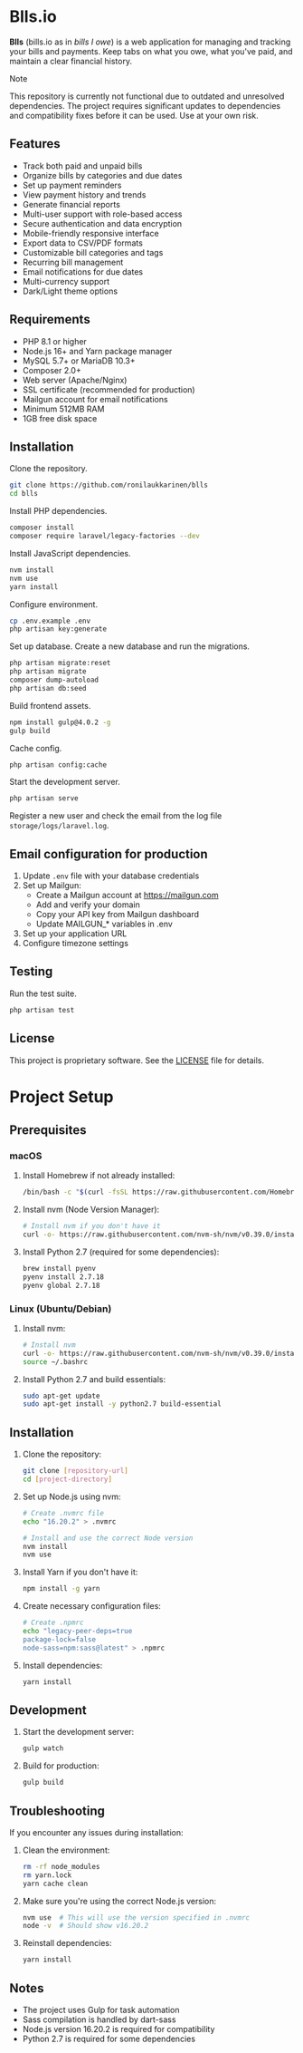 # Blls.io

**Blls** (bills.io as in _bills I owe_) is a web application for managing and tracking your bills and payments. Keep tabs on what you owe, what you've paid, and maintain a clear financial history.

> [!NOTE]
> This repository is currently not functional due to outdated and unresolved dependencies. The project requires significant updates to dependencies and compatibility fixes before it can be used. Use at your own risk.

## Features

* Track both paid and unpaid bills
* Organize bills by categories and due dates
* Set up payment reminders
* View payment history and trends
* Generate financial reports
* Multi-user support with role-based access
* Secure authentication and data encryption
* Mobile-friendly responsive interface
* Export data to CSV/PDF formats
* Customizable bill categories and tags
* Recurring bill management
* Email notifications for due dates
* Multi-currency support
* Dark/Light theme options

## Requirements

* PHP 8.1 or higher
* Node.js 16+ and Yarn package manager
* MySQL 5.7+ or MariaDB 10.3+
* Composer 2.0+
* Web server (Apache/Nginx)
* SSL certificate (recommended for production)
* Mailgun account for email notifications
* Minimum 512MB RAM
* 1GB free disk space

## Installation

Clone the repository.

```bash
git clone https://github.com/ronilaukkarinen/blls
cd blls
```

Install PHP dependencies.

```bash
composer install
composer require laravel/legacy-factories --dev
```

Install JavaScript dependencies.

```bash
nvm install
nvm use
yarn install
```

Configure environment.

```bash
cp .env.example .env
php artisan key:generate
```

Set up database. Create a new database and run the migrations.

```bash
php artisan migrate:reset
php artisan migrate
composer dump-autoload
php artisan db:seed
```

Build frontend assets.

```bash
npm install gulp@4.0.2 -g
gulp build
```

Cache config.

```bash
php artisan config:cache
```

Start the development server.

```bash
php artisan serve
```

Register a new user and check the email from the log file `storage/logs/laravel.log`.

## Email configuration for production

1. Update `.env` file with your database credentials
2. Set up Mailgun:
   - Create a Mailgun account at https://mailgun.com
   - Add and verify your domain
   - Copy your API key from Mailgun dashboard
   - Update MAILGUN_* variables in .env
3. Set up your application URL
4. Configure timezone settings

## Testing

Run the test suite.

```bash
php artisan test
```

## License

This project is proprietary software. See the [LICENSE](LICENSE) file for details.

# Project Setup

## Prerequisites

### macOS
1. Install Homebrew if not already installed:
   ```bash
   /bin/bash -c "$(curl -fsSL https://raw.githubusercontent.com/Homebrew/install/HEAD/install.sh)"
   ```

2. Install nvm (Node Version Manager):
   ```bash
   # Install nvm if you don't have it
   curl -o- https://raw.githubusercontent.com/nvm-sh/nvm/v0.39.0/install.sh | bash
   ```

3. Install Python 2.7 (required for some dependencies):
   ```bash
   brew install pyenv
   pyenv install 2.7.18
   pyenv global 2.7.18
   ```

### Linux (Ubuntu/Debian)
1. Install nvm:
   ```bash
   # Install nvm
   curl -o- https://raw.githubusercontent.com/nvm-sh/nvm/v0.39.0/install.sh | bash
   source ~/.bashrc
   ```

2. Install Python 2.7 and build essentials:
   ```bash
   sudo apt-get update
   sudo apt-get install -y python2.7 build-essential
   ```

## Installation

1. Clone the repository:
   ```bash
   git clone [repository-url]
   cd [project-directory]
   ```

2. Set up Node.js using nvm:
   ```bash
   # Create .nvmrc file
   echo "16.20.2" > .nvmrc
   
   # Install and use the correct Node version
   nvm install
   nvm use
   ```

3. Install Yarn if you don't have it:
   ```bash
   npm install -g yarn
   ```

4. Create necessary configuration files:
   ```bash
   # Create .npmrc
   echo "legacy-peer-deps=true
   package-lock=false
   node-sass=npm:sass@latest" > .npmrc
   ```

5. Install dependencies:
   ```bash
   yarn install
   ```

## Development

1. Start the development server:
   ```bash
   gulp watch
   ```

2. Build for production:
   ```bash
   gulp build
   ```

## Troubleshooting

If you encounter any issues during installation:

1. Clean the environment:
   ```bash
   rm -rf node_modules
   rm yarn.lock
   yarn cache clean
   ```

2. Make sure you're using the correct Node.js version:
   ```bash
   nvm use  # This will use the version specified in .nvmrc
   node -v  # Should show v16.20.2
   ```

3. Reinstall dependencies:
   ```bash
   yarn install
   ```

## Notes

- The project uses Gulp for task automation
- Sass compilation is handled by dart-sass
- Node.js version 16.20.2 is required for compatibility
- Python 2.7 is required for some dependencies
